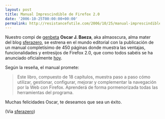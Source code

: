```yaml
---
layout: post
title: Manual Imprescindible de Firefox 2.0
date: '2006-10-25T00:00:00+00:00'
permalink: http://resistancefutile.com/2006/10/25/manual-imprescindible-de-firefox-20/
---
```

<a href="http://www.anayamultimedia.com/cgi-bin/monta_ficha.pl?codigo_comercial=2311158"><img style="float:right; margin:0 0 10px 10px;cursor:pointer; cursor:hand;" src="http://photos1.blogger.com/blogger2/4553/2422/320/279026479_d57843eec1_o.jpg" border="0" alt="" /></a>Nuestro compi de <a href="http://genbeta.com">genbeta</a> <span style="font-weight:bold;">Oscar J. Baeza</span>, aka almaoscura, alma mater del blog <a href="http://www.sferazero.com">sferazero</a>, se estrena en el mundo editorial con la publicación de un manual completísimo de 450 páginas donde muestra las ventajas, funcionalidades y entresijos de Firefox 2.0, que como todos sabéis se ha anunciado oficialmente <a href="http://www.genbeta.com/2006/10/25-mozilla-firefox-20-lanzado-oficialmente">hoy</a>.

Según la reseña, el manual promete: <blockquote>Este libro, compuesto de 18 capítulos, muestra paso a paso cómo utilizar, gestionar, configurar, mejorar y complementar la navegación por la Web con Firefox. Aprenderá de forma pormenorizada todas las herramientas del programa.</blockquote>Muchas felicidades Oscar, te deseamos que sea un éxito.

(Vía <a href="http://www.sferazero.com/archivos/2006/10/manual-imprescindible-mozilla-firefox-20">sferazero</a>)
